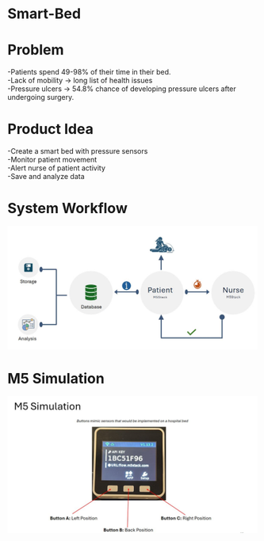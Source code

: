 # Smart-Bed 

# Problem​ 
-Patients spend 49-98% of their time in their bed. ​</br>
-Lack of mobility -> long list of health issues​​</br>
-Pressure ulcers  -> 54.8% chance of developing pressure ulcers after undergoing surgery.​</br>
# Product Idea 
-Create a smart bed with pressure sensors ​</br>
-Monitor patient movement ​</br>
-Alert nurse of patient activity​</br>
-Save and analyze data</br>
# System Workflow
![alt text](https://github.com/berk2k/Smart-Bed/blob/main/workflow/SystemWorkflow.JPG)<br/>
# M5 Simulation
![alt text](https://github.com/berk2k/Smart-Bed/blob/main/workflow/M5.JPG)<br/>
